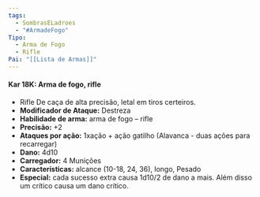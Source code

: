```yaml
---
tags:
  - SombrasELadroes
  - "#ArmadeFogo"
Tipo:
  - Arma de Fogo
  - Rifle
Pai: "[[Lista de Armas]]"
---
```

#### Kar 18K: Arma de fogo, rifle
- Rifle De caça de alta precisão, letal em tiros certeiros.
- **Modificador de Ataque:** Destreza 
- **Habilidade de arma:** arma de fogo – rifle
- **Precisão:** +2
- **Ataques por ação:** 1xação + ação gatilho (Alavanca - duas ações para recarregar)
- **Dano:** 4d10
- **Carregador:** 4 Munições
- **Características:** alcance (10-18, 24, 36), longo, Pesado
- **Especial:** cada sucesso extra causa 1d10/2 de dano a mais. Além disso um crítico causa um dano crítico.